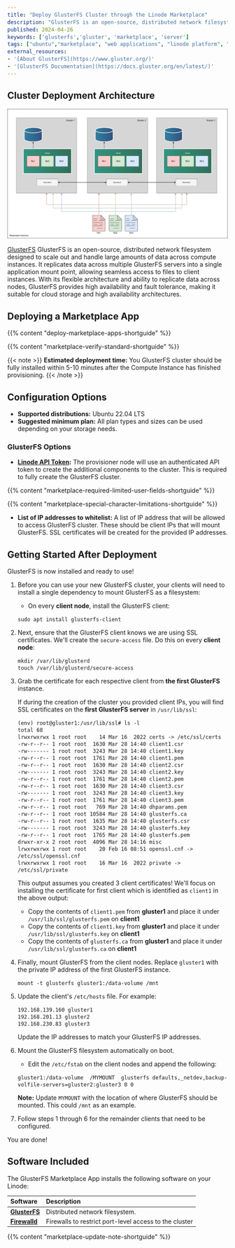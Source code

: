 ```yaml
---
title: "Deploy GlusterFS Cluster through the Linode Marketplace"
description: "GlusterFS is an open-source, distributed network filesystem designed to scale out and handle large amounts of data across compute instances. It replicates data across multiple GlusterFS servers into a single application mount point, allowing seamless access to files to client instances. With its flexible architecture and ability to replicate data across nodes, GlusterFS provides high availability and fault tolerance, making it suitable for cloud storage and high availability architectures."
published: 2024-04-26
keywords: ['glusterfs','gluster', 'marketplace', 'server']
tags: ["ubuntu","marketplace", "web applications", "linode platform", "cloud manager", "ssl", "cloud storage", "high availability", "compute storage"]
external_resources:
- '[About GlusterFS](https://www.gluster.org/)'
- '[GlusterFS Documentation](https://docs.gluster.org/en/latest/)'
---
```


## Cluster Deployment Architecture

!["Gluster Architecture"](glusterfs-cluster.png "GlusterFS Cluster Architecture")

[GlusterFS](https://www.gluster.org/) GlusterFS is an open-source, distributed network filesystem designed to scale out and handle large amounts of data across compute instances. It replicates data across multiple GlusterFS servers into a single application mount point, allowing seamless access to files to client instances. With its flexible architecture and ability to replicate data across nodes, GlusterFS provides high availability and fault tolerance, making it suitable for cloud storage and high availability architectures.

## Deploying a Marketplace App

{{% content "deploy-marketplace-apps-shortguide" %}}

{{% content "marketplace-verify-standard-shortguide" %}}

{{< note >}}
**Estimated deployment time:** You GlusterFS cluster should be fully installed within 5-10 minutes after the Compute Instance has finished provisioning.
{{< /note >}}

## Configuration Options

- **Supported distributions:** Ubuntu 22.04 LTS
- **Suggested minimum plan:** All plan types and sizes can be used depending on your storage needs.

### GlusterFS Options

- **[Linode API Token](/docs/products/platform/accounts/guides/manage-api-tokens/#create-an-api-token):** The provisioner node will use an authenticated API token to create the additional components to the cluster. This is required to fully create the GlusterFS cluster.

{{% content "marketplace-required-limited-user-fields-shortguide" %}}

{{% content "marketplace-special-character-limitations-shortguide" %}}
- **List of IP addresses to whitelist:** A list of IP address that will be allowed to access GlusterFS cluster. These should be client IPs that will mount GlusterFS. SSL certificates will be created for the provided IP addresses.

## Getting Started After Deployment

GlusterFS is now installed and ready to use!

1.  Before you can use your new GlusterFS cluster, your clients will need to install a single dependency to mount GlusterFS as a filesystem:

    - On every **client node**, install the GlusterFS client:

    ```command
    sudo apt install glusterfs-client
    ```

1.  Next, ensure that the GlusterFS client knows we are using SSL certificates. We'll create the `secure-access` file. Do this on every **client node**:

    ```command
    mkdir /var/lib/glusterd
    touch /var/lib/glusterd/secure-access
    ```

1.  Grab the certificate for each respective client from **the first GlusterFS** instance.

    If during the creation of the cluster you provided client IPs, you will find SSL certificates on the **first GlusterFS server** in `/usr/lib/ssl`:

    ```output
    (env) root@gluster1:/usr/lib/ssl# ls -l
    total 68
    lrwxrwxrwx 1 root root    14 Mar 16  2022 certs -> /etc/ssl/certs
    -rw-r--r-- 1 root root  1630 Mar 28 14:40 client1.csr
    -rw------- 1 root root  3243 Mar 28 14:40 client1.key
    -rw-r--r-- 1 root root  1761 Mar 28 14:40 client1.pem
    -rw-r--r-- 1 root root  1630 Mar 28 14:40 client2.csr
    -rw------- 1 root root  3243 Mar 28 14:40 client2.key
    -rw-r--r-- 1 root root  1761 Mar 28 14:40 client2.pem
    -rw-r--r-- 1 root root  1630 Mar 28 14:40 client3.csr
    -rw------- 1 root root  3243 Mar 28 14:40 client3.key
    -rw-r--r-- 1 root root  1761 Mar 28 14:40 client3.pem
    -rw-r--r-- 1 root root   769 Mar 28 14:40 dhparams.pem
    -rw-r--r-- 1 root root 10584 Mar 28 14:40 glusterfs.ca
    -rw-r--r-- 1 root root  1635 Mar 28 14:40 glusterfs.csr
    -rw------- 1 root root  3243 Mar 28 14:40 glusterfs.key
    -rw-r--r-- 1 root root  1765 Mar 28 14:40 glusterfs.pem
    drwxr-xr-x 2 root root  4096 Mar 28 14:16 misc
    lrwxrwxrwx 1 root root    20 Feb 16 08:51 openssl.cnf -> /etc/ssl/openssl.cnf
    lrwxrwxrwx 1 root root    16 Mar 16  2022 private -> /etc/ssl/private
    ```

    This output assumes you created 3 client certificates! We'll focus on installing the certificate for first client which is identified as `client1` in the above output:

    - Copy the contents of `client1.pem` from **gluster1** and place it under `/usr/lib/ssl/glusterfs.pem` on **client1**
    - Copy the contents of `client1.key` from **gluster1** and place it under `/usr/lib/ssl/glusterfs.key` on **client1**
    - Copy the contents of `glusterfs.ca` from **gluster1** and place it under `/usr/lib/ssl/glusterfs.ca` on **client1**

1.  Finally, mount GlusterFS from the client nodes. Replace `gluster1` with the private IP address of the first GlusterFS instance.

    ```command
    mount -t glusterfs gluster1:/data-volume /mnt
    ```

1.  Update the client's `/etc/hosts` file. For example:

    ```command
    192.168.139.160 gluster1
    192.168.201.13 gluster2
    192.168.230.83 gluster3
    ```

    Update the IP addresses to match your GlusterFS IP addresses.

1.  Mount the GlusterFS filesystem automatically on boot.

    - Edit the `/etc/fstab` on the client nodes and append the following:

    ```command
    gluster1:/data-volume  /MYMOUNT  glusterfs defaults,_netdev,backup-volfile-servers=gluster2:gluster3 0 0
    ```

    **Note:** Update `MYMOUNT` with the location of where GlusterFS should be mounted. This could `/mnt` as an example.

1.  Follow steps 1 through 6 for the remainder clients that need to be configured.

You are done!

## Software Included

The GlusterFS Marketplace App installs the following software on your Linode:

| **Software** | **Description** |
|:--------------|:------------|
| [**GlusterFS**](https://www.gluster.org/) | Distributed network filesystem. |
| [**Firewalld**](https://firewalld.org/) | Firewalls to restrict port-level access to the cluster |

{{% content "marketplace-update-note-shortguide" %}}